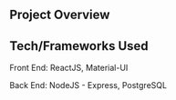
## Project Overview
 


## Tech/Frameworks Used

Front End: ReactJS, Material-UI

Back End: NodeJS - Express, PostgreSQL

